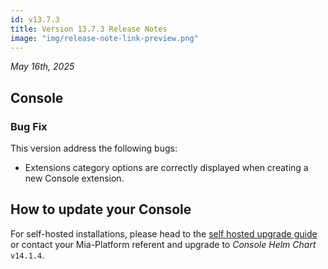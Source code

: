 ```yaml
---
id: v13.7.3
title: Version 13.7.3 Release Notes
image: "img/release-note-link-preview.png"
---
```


_May 16th, 2025_

## Console

### Bug Fix

This version address the following bugs:

- Extensions category options are correctly displayed when creating a new Console extension.

## How to update your Console

For self-hosted installations, please head to the [self hosted upgrade guide](/docs/13.7.5/infrastructure/self-hosted/installation-chart/how-to-upgrade) or contact your Mia-Platform referent and upgrade to _Console Helm Chart_ `v14.1.4`.
